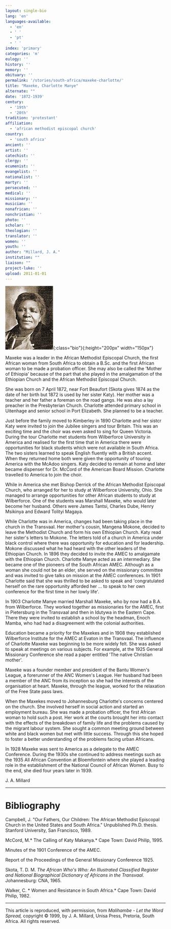```yaml
---
layout: single-bio
lang: 'en'
languages-available:
  - 'en'
  - ' '
  - 'pt'
  - ' '
index: 'primary'
categories: 'm'
eulogy: ''
history: ''
memory: ''
obituary: ''
permalink: '/stories/south-africa/maxeke-charlotte/'
title: "Maxeke, Charlotte Manye"
alternate: ""
date: '1872-1939'
century:
  - '19th'
  - '20th'
tradition: 'protestant'
affiliation:
  - 'african methodist episcopal church'
country:
  - 'south africa'
ancient: ''
artist: ''
catechist: ''
clergy: ''
ecumenist: ''
evangelist: ''
nationalist: ''
martyr: ''
persecuted: ''
medical: ''
missionary: ''
musician: ''
nonafrican: ''
nonchristian: ''
photo: ''
scholar: ''
theologian: ''
translator: ''
women: ''
youth: ''
author: "Millard, J. A."
institution: ""
liaison: ""
project-luke: ''
upload: 2011-01-01
---
```


![Charlotte Maxeke](/images/bio-pics/southafrica/maxeke-charlotte/maxeke-c.jpg){:class="bio"}{:height="200px" width="150px"}

Maxeke was a leader in the African Methodist Episcopal Church, the first African woman from South Africa to obtain a B.Sc. and the first African woman to be made a probation officer. She may also be called the 'Mother of Ethiopia' because of the part that she played in the amalgamation of the Ethiopian Church and the African Methodist Episcopal Church.

She was born on 7 April 1872, near Fort Beaufort (Skota gives 1874 as the date of her birth but 1872 is used by her sister Katy). Her mother was a teacher and her father a foreman on the road gangs. He was also a lay preacher in the Presbyterian Church. Charlotte attended primary school in Uitenhage and senior school in Port Elizabeth. She planned to be a teacher.

Just before the family moved to Kimberley in 1890 Charlotte and her sistcr Katy were invited to join the Jubilee singers and tour Britain. This was an exciting time and the choir was even asked to sing for Queen Victoria. During the tour Charlotte met students from Wilberforce University in America and realised for the first time that in America there were opportunities for black students which were not available in South Africa. The two sisters learned to speak English fluently with a British accent. When they returned home both were given the opportunity of touring America with the McAdoo singers. Katy decided to remain at home and later became dispenser for Dr. McCord of the American Board Mission. Charlotte travelled to America to join the choir.

While in America she met Bishop Derrick of the African Methodist Episcopal Church, who arranged for her to study at Wilberforce University, Ohio. She managed to arrange opportunities for other African students to study at Wilberforce. One of the students was Marshall Maxeke, who would later become her husband. Others were James Tantsi, Charles Dube, Henry Msikinya and Edward Tolityi Magaya.

While Charlotte was in America, changes had been taking place in the
church in the Transvaal. Her mother's cousin, Mangena Mokone, decided to leave the Methodist Church and form his own Ethiopian Church. Katy read her sister's letters to Mokone. The letters told of a church in America under black control where there was opportunity for education and for leadership. Mokone discussed what he had heard with the other leaders of the Ethiopian Church. In 1896 they decided to invite the AMEC to amalgamate with the Ethiopian Church. Charlotte Manye acted as an intermediary. She became one of the pioneers of the South African AMEC. Although as a woman she could not be an elder, she served on the missionary committee and was invited to give talks on mission at the AMEC conferences. In 1901 Charlotte said that she was thrilled to be asked to speak and 'congratulated herself on the rare opportunity afforded her ... to speak to her own conference for the first time in her lowly life'.

In 1903 Charlotte Manye married Marshall Maxeke, who by now had a B.A. from Wilberforce. They worked together as missionaries for the AMEC, first in Pietersburg in the Transvaal and then in Idutywa in the Eastern Cape. There they were invited to establish a school by the headman, Enoch Mamba, who had had a disagreement with the colonial authorities.

Education became a priority for the Maxekes and in 1908 they established Wilberforce Institute for the AMEC at Evaton in the Transvaal. The influence of Charlotte Maxeke was beginning to be more widely felt. She was asked to speak at meetings on various subjects. For example, at the 1925 General Missionary Conference she read a paper entitled 'The native Christian mother'.

Maxeke was a founder member and president of the Bantu Women's League, a forerunner of the ANC Women's League. Her husband had been a member of the ANC from its inception so she had the interests of the organisation at heart. Maxeke, through the league, worked for the relaxation of the Free State pass laws.

When the Maxekes moved to Johannesburg Charlotte's concerns centered on the church. She involved herself in social action and started an employment bureau. She was made a probation officer, the first African woman to hold such a post. Her work at the courts brought her into contact with the effects of the breakdown of family life and the problems caused by the migrant labour system. She sought a common meeting ground between white and black women but met with little success. Through this she hoped to foster a better understanding of the problems facing urban Africans.

In 1928 Maxeke was sent to America as a delegate to the AMEC Conference. During the 1930s she continued to address meetings such as the 1935 All African Convention at Bloemfontein where she played a leading role in the establishment of the National Council of African Women. Busy to the end, she died four years later in 1939.

J. A. Millard

---

# Bibliography

Campbell, J. "Our Fathers, Our Children: The African Methodist Episcopal Church in the United States and South Africa."  Unpublished Ph.D. thesis.  Stanford University, San Francisco, 1989.

McCord, M.* The Calling of Katy Makanya.* Cape Town: David Philip, 1995.

Minutes of the 1901 Conference of the AMEC.

Report of the Proceedings of the General Missionary Conference 1925.

Skota, T. D. M.  *The African Who's Who: An Illustrated Classified Register and National  Biographical Dictionary of Africans in the Transvaal.*  Johannesburg: CNA, 1965.

Walker, C.  * Women and Resistance in South Africa.* Cape Town: David Philip, 1982.

---

This article is reproduced, with permission, from *Malihambe - Let the Word Spread,* copyright &copy; 1999, by J. A. Millard, Unisa Press, Pretoria, South Africa.  All rights reserved.